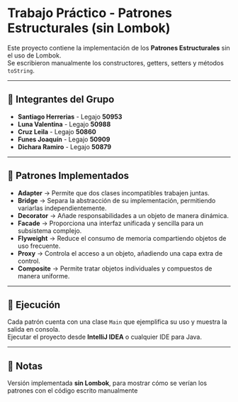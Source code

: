 # Trabajo Práctico - Patrones Estructurales (sin Lombok)

Este proyecto contiene la implementación de los **Patrones Estructurales** sin el uso de Lombok.  
Se escribieron manualmente los constructores, getters, setters y métodos `toString`.

---

## 👥 Integrantes del Grupo
- **Santiago Herrerias** - Legajo **50953**
- **Luna Valentina** - Legajo **50988**
- **Cruz Leila** - Legajo **50860**
- **Funes Joaquín** - Legajo **50909**
- **Dichara Ramiro** - Legajo **50879**

---

## 📘 Patrones Implementados
- **Adapter** → Permite que dos clases incompatibles trabajen juntas.  
- **Bridge** → Separa la abstracción de su implementación, permitiendo variarlas independientemente.  
- **Decorator** → Añade responsabilidades a un objeto de manera dinámica.  
- **Facade** → Proporciona una interfaz unificada y sencilla para un subsistema complejo.  
- **Flyweight** → Reduce el consumo de memoria compartiendo objetos de uso frecuente.  
- **Proxy** → Controla el acceso a un objeto, añadiendo una capa extra de control.  
- **Composite** → Permite tratar objetos individuales y compuestos de manera uniforme.  

---

## 🚀 Ejecución
Cada patrón cuenta con una clase `Main` que ejemplifica su uso y muestra la salida en consola.  
Ejecutar el proyecto desde **IntelliJ IDEA** o cualquier IDE para Java.

---

## 📑 Notas
Versión implementada **sin Lombok**, para mostrar cómo se verían los patrones con el código escrito manualmente


